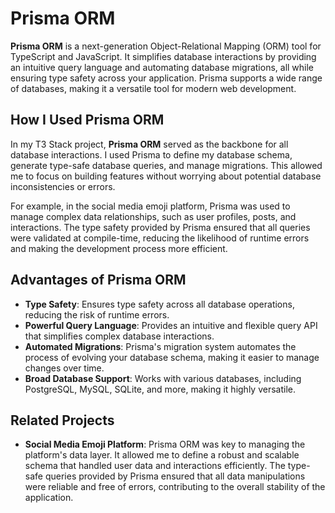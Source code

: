 # Prisma ORM

**Prisma ORM** is a next-generation Object-Relational Mapping (ORM) tool for TypeScript and JavaScript. It simplifies database interactions by providing an intuitive query language and automating database migrations, all while ensuring type safety across your application. Prisma supports a wide range of databases, making it a versatile tool for modern web development.

## How I Used Prisma ORM

In my T3 Stack project, **Prisma ORM** served as the backbone for all database interactions. I used Prisma to define my database schema, generate type-safe database queries, and manage migrations. This allowed me to focus on building features without worrying about potential database inconsistencies or errors.

For example, in the social media emoji platform, Prisma was used to manage complex data relationships, such as user profiles, posts, and interactions. The type safety provided by Prisma ensured that all queries were validated at compile-time, reducing the likelihood of runtime errors and making the development process more efficient.

## Advantages of Prisma ORM

- **Type Safety**: Ensures type safety across all database operations, reducing the risk of runtime errors.
- **Powerful Query Language**: Provides an intuitive and flexible query API that simplifies complex database interactions.
- **Automated Migrations**: Prisma's migration system automates the process of evolving your database schema, making it easier to manage changes over time.
- **Broad Database Support**: Works with various databases, including PostgreSQL, MySQL, SQLite, and more, making it highly versatile.

## Related Projects

- **Social Media Emoji Platform**: Prisma ORM was key to managing the platform's data layer. It allowed me to define a robust and scalable schema that handled user data and interactions efficiently. The type-safe queries provided by Prisma ensured that all data manipulations were reliable and free of errors, contributing to the overall stability of the application.
